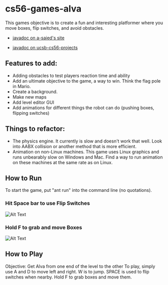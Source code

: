 # cs56-games-alva

This games objective is to create a fun and interesting platformer where you move boxes, flip switches, and avoid obstacles.


* [javadoc on a-saied's site](http://a-saied.github.io/cs56-games-alva/javadoc/index.html)

* [javadoc on ucsb-cs56-projects](http://ucsb-cs56-projects.github.io/cs56-games-alva/javadoc/index.html)

## Features to add:
* Adding obstacles to test players reaction time and ability
* Add an ultimate objective to the game, a way to win. Think the flag pole in Mario.
* Create a background.
* Make new maps
* Add level editor GUI
* Add animations for different things the robot can do (pushing boxes, flipping switches)

## Things to refactor:
* The physics engine. It currently is slow and doesn't work that well. Look into AABX collision or another method that is more efficient.
* Animation on non-Linux machines. This game uses Linux graphics and runs unbearably slow on Windows and Mac. Find a way to run animation on these machines at the same rate as on Linux. 

## How to Run
To start the game, put "ant run" into the command line (no quotations).

### Hit Space bar to use Flip Switches

![Alt Text](https://github.com/a-saied/cs56-games-alva/blob/master/assets/1z7lhq.gif)

### Hold F to grab and move Boxes

![Alt Text](https://github.com/a-saied/cs56-games-alva/blob/master/assets/1z7p2t.gif)

## How to Play
Objective: Get Alva from one end of the level to the other 
To play, simply use A and D to move left and right. W is to jump. SPACE is used to flip switches when nearby. Hold F to grab boxes and move them.
